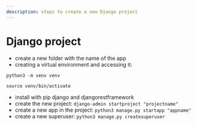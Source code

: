 ```yaml
---
description: steps to create a new Django project
---
```


# Django project

* &#x20;create a new folder with the name of the app&#x20;
* creating a virtual environment and accessing it:

&#x20;     `python3 -m venv venv`

&#x20;     `source venv/bin/activate`

* install with pip django and djangorestframework
* create the new project: `django-admin startproject "projectname"`
* create a new app in the project: `python3 manage.py startapp "appname"`
* create a new superuser: `python3 manage.py createsuperuser`

